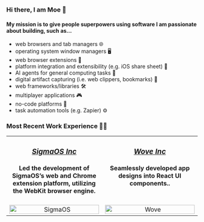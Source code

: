 ### Hi there, I am Moe 👋 
#### My mission is to give people superpowers using software I am passionate about building, such as...
- web browsers and tab managers 🌐
- operating system window managers 🖥️
- web browser extensions 🧩
- platform integration and extensibility (e.g. iOS share sheet) 🔗
- AI agents for general computing tasks 🤖
- digital artifact capturing (i.e. web clippers, bookmarks) 📌
- web frameworks/libraries 🛠️
- multiplayer applications 🎮
- no-code platforms 🚀
- task automation tools (e.g. Zapier) ⚙️

### Most Recent Work Experience 👨‍🏫

<table>
  <tr align="center">
    <td valign="top" width="50%">
      <h3><a href="https://www.sigmaos.com"><i>SigmaOS Inc</i></a></h3>
      <h4>Led the development of SigmaOS’s web and Chrome extension platform, utilizing the WebKit browser engine.</h4>
    </td>
    <td valign="top" width="50%">
      <h3><a href="https://www.wove.com"><i>Wove Inc</i></a></h3>
      <h4>Seamlessly developed app designs into React UI components..</h4>
    </td>
  </tr>
  <tr align="center">
    <td valign="top" width="50%">
      <img src="https://github.com/MoeBazziGIT/MoeBazziGIT/assets/39361312/0ca8f16a-ccb4-452a-8abc-f934ca6e3121" alt="SigmaOS" width="100%">
    </td>
    <td valign="top" width="50%">
      <img src="https://github.com/MoeBazziGIT/MoeBazziGIT/assets/39361312/abb43ae1-2bee-4df8-ba00-b4b7a6d0432b" alt="Wove" width="100%" />
    </td>
  </tr>
</table>
